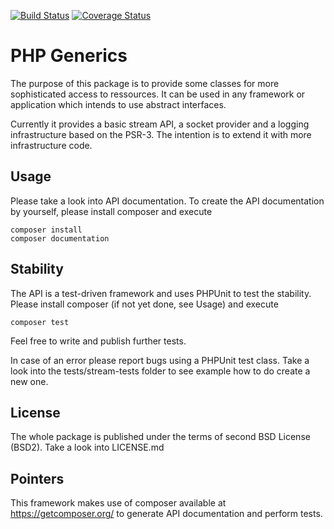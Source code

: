 [![Build Status](https://travis-ci.org/maikgreubel/phpgenerics.svg?branch=master)](https://travis-ci.org/maikgreubel/phpgenerics)
[![Coverage Status](https://coveralls.io/repos/maikgreubel/phpgenerics/badge.svg?branch=master)](https://coveralls.io/r/maikgreubel/phpgenerics?branch=master)

PHP Generics
==

The purpose of this package is to provide some classes for more sophisticated access to ressources. It can be used in any framework or application which intends to use abstract interfaces.

Currently it provides a basic stream API, a socket provider and a logging infrastructure based on the PSR-3. The intention is to extend it with more infrastructure code.

Usage
--

Please take a look into API documentation. To create the API documentation by yourself, please install composer and execute

	composer install
	composer documentation

	
Stability
--

The API is a test-driven framework and uses PHPUnit to test the stability. Please install composer (if not yet done, see Usage) and execute

	composer test
	
Feel free to write and publish further tests.

In case of an error please report bugs using a PHPUnit test class. Take a look into the tests/stream-tests folder to see example how to do create a new one.


License
--

The whole package is published under the terms of second BSD License (BSD2). Take a look into LICENSE.md


Pointers
--
This framework makes use of composer available at https://getcomposer.org/ to generate API documentation and perform tests.
